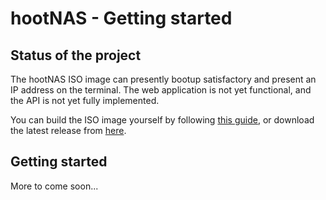 # hootNAS - Getting started

## Status of the project

The hootNAS ISO image can presently bootup satisfactory and present an IP 
address on the terminal. The web application is not yet functional, and the API 
is not yet fully implemented.

You can build the ISO image yourself by following 
[this guide](../hoot-os/README.md), or download the latest release from 
[here](#). 

## Getting started

More to come soon...
